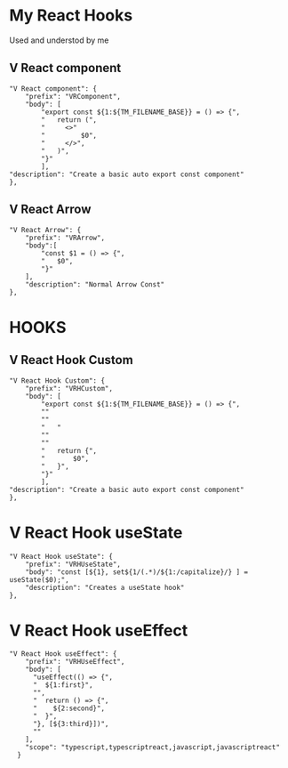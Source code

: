 
# **My React Hooks**

Used and understod by me

## V React component

	"V React component": {
		"prefix": "VRComponent",
		"body": [
			"export const ${1:${TM_FILENAME_BASE}} = () => {",
			"	return (",
			"	  <>"
			"		  $0",
			"	  </>",
			"	)",
			"}"
			],
	"description": "Create a basic auto export const component"
	},


## V React Arrow

	"V React Arrow": {
		"prefix": "VRArrow",
		"body":[
			"const $1 = () => {",
			"	$0",
			"}"
		],
		"description": "Normal Arrow Const"
	},

# **HOOKS**

## V React Hook Custom

	"V React Hook Custom": {
		"prefix": "VRHCustom",
		"body": [
			"export const ${1:${TM_FILENAME_BASE}} = () => {",
			""
			""
			"	"
			""
			""
			"	return {",
			"		$0",
			"	}",
			"}"
			],
	"description": "Create a basic auto export const component"
	},

# V React Hook useState

	"V React Hook useState": {
		"prefix": "VRHUseState",
		"body": "const [${1}, set${1/(.*)/${1:/capitalize}/} ] = useState($0);",
		"description": "Creates a useState hook"
	},

# V React Hook useEffect

	"V React Hook useEffect": {
		"prefix": "VRHUseEffect",
		"body": [
		  "useEffect(() => {",
		  "  ${1:first}",
		  "",
		  "  return () => {",
		  "    ${2:second}",
		  "  }",
		  "}, [${3:third}])",
		  ""
		],
		"scope": "typescript,typescriptreact,javascript,javascriptreact"
	  }
